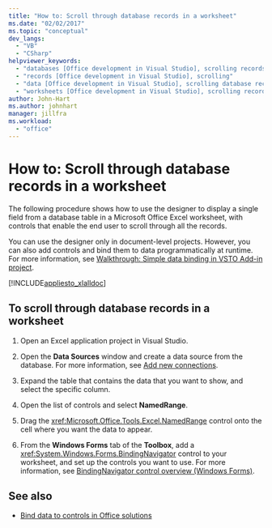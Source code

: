 ```yaml
---
title: "How to: Scroll through database records in a worksheet"
ms.date: "02/02/2017"
ms.topic: "conceptual"
dev_langs:
  - "VB"
  - "CSharp"
helpviewer_keywords:
  - "databases [Office development in Visual Studio], scrolling records"
  - "records [Office development in Visual Studio], scrolling"
  - "data [Office development in Visual Studio], scrolling database records"
  - "worksheets [Office development in Visual Studio], scrolling records"
author: John-Hart
ms.author: johnhart
manager: jillfra
ms.workload:
  - "office"
---
```

# How to: Scroll through database records in a worksheet
  The following procedure shows how to use the designer to display a single field from a database table in a Microsoft Office Excel worksheet, with controls that enable the end user to scroll through all the records.

 You can use the designer only in document-level projects. However, you can also add controls and bind them to data programmatically at runtime. For more information, see [Walkthrough: Simple data binding in VSTO Add-in project](../vsto/walkthrough-simple-data-binding-in-vsto-add-in-project.md).

 [!INCLUDE[appliesto_xlalldoc](../vsto/includes/appliesto-xlalldoc-md.md)]

## To scroll through database records in a worksheet

1.  Open an Excel application project in Visual Studio.

2.  Open the **Data Sources** window and create a data source from the database. For more information, see [Add new connections](../data-tools/add-new-connections.md).

3.  Expand the table that contains the data that you want to show, and select the specific column.

4.  Open the list of controls and select **NamedRange**.

5.  Drag the <xref:Microsoft.Office.Tools.Excel.NamedRange> control onto the cell where you want the data to appear.

6.  From the **Windows Forms** tab of the **Toolbox**, add a <xref:System.Windows.Forms.BindingNavigator> control to your worksheet, and set up the controls you want to use. For more information, see [BindingNavigator control overview &#40;Windows Forms&#41;](/dotnet/framework/winforms/controls/bindingnavigator-control-overview-windows-forms).

## See also
- [Bind data to controls in Office solutions](../vsto/binding-data-to-controls-in-office-solutions.md)
